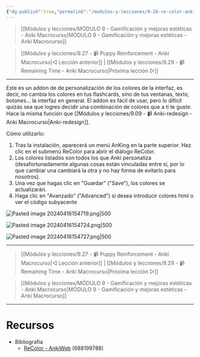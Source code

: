 ```yaml
---
{"dg-publish":true,"permalink":"/modulos-y-lecciones/9-28-re-color-anki-macrocurso/","noteIcon":"","updated":"2024-05-22T20:29:18.790+02:00"}
---
```



> [[Módulos y lecciones/MÓDULO 9 - Gamificación y mejoras estéticas - Anki Macrocurso\|MÓDULO 9 - Gamificación y mejoras estéticas - Anki Macrocurso]]

> [[Módulos y lecciones/9.27 - 📹 Puppy Reinforcement - Anki Macrocurso\|◁ Lección anterior]] | [[Módulos y lecciones/9.29 - 📹 Remaining Time - Anki Macrocurso\|Próxima lección ▷]]

---

Este es un addon de de personalización de los colores de la interfaz, es decir, no cambia los colores en tus flashcards, sino de tus ventanas, texto, botones... la interfaz en general. El addon es fácil de usar, pero lo difícil quizás sea que logres decidir una combinación de colores que a ti te guste. Hace la misma función que [[Módulos y lecciones/9.09 - 📹 Anki-redesign - Anki Macrocurso\|Anki-redesign]].

Cómo utilizarlo:

1. Tras la instalación, aparecerá un menú AnKing en la parte superior. Haz clic en el submenú ReColor para abrir el diálogo ReColor.
2. Los colores listados son todos los que Anki personaliza (desafortunadamente algunas cosas están vinculadas entre sí, por lo que cambiar una cambiará la otra y no hay forma de evitarlo para nosotros).
3. Una vez que hagas clic en "Guardar" ("Save"), los colores se actualizarán.
4. Haga clic en "Avanzado" ("Advanced") si desea introducir colores html o ver el código subyacente

![Pasted image 20240416154719.png|500](/img/user/ANEXOS/Pasted%20image%2020240416154719.png)

![Pasted image 20240416154724.png|500](/img/user/ANEXOS/Pasted%20image%2020240416154724.png)

![Pasted image 20240416154727.png|500](/img/user/ANEXOS/Pasted%20image%2020240416154727.png)

---

> [[Módulos y lecciones/9.27 - 📹 Puppy Reinforcement - Anki Macrocurso\|◁ Lección anterior]] | [[Módulos y lecciones/9.29 - 📹 Remaining Time - Anki Macrocurso\|Próxima lección ▷]]

> [[Módulos y lecciones/MÓDULO 9 - Gamificación y mejoras estéticas - Anki Macrocurso\|MÓDULO 9 - Gamificación y mejoras estéticas - Anki Macrocurso]]

---

# Recursos
- Bibliografía
	- [ReColor - AnkiWeb](https://ankiweb.net/shared/info/688199788) (688199788)